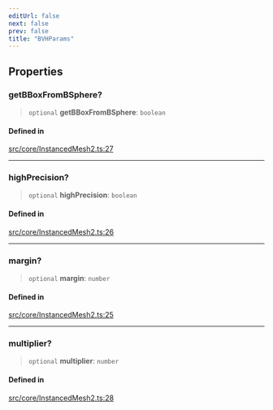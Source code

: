 ```yaml
---
editUrl: false
next: false
prev: false
title: "BVHParams"
---
```


## Properties

### getBBoxFromBSphere?

> `optional` **getBBoxFromBSphere**: `boolean`

#### Defined in

[src/core/InstancedMesh2.ts:27](https://github.com/agargaro/instanced-mesh/blob/09034c570fc8bedebf7b7757d2f658100710378c/src/core/InstancedMesh2.ts#L27)

***

### highPrecision?

> `optional` **highPrecision**: `boolean`

#### Defined in

[src/core/InstancedMesh2.ts:26](https://github.com/agargaro/instanced-mesh/blob/09034c570fc8bedebf7b7757d2f658100710378c/src/core/InstancedMesh2.ts#L26)

***

### margin?

> `optional` **margin**: `number`

#### Defined in

[src/core/InstancedMesh2.ts:25](https://github.com/agargaro/instanced-mesh/blob/09034c570fc8bedebf7b7757d2f658100710378c/src/core/InstancedMesh2.ts#L25)

***

### multiplier?

> `optional` **multiplier**: `number`

#### Defined in

[src/core/InstancedMesh2.ts:28](https://github.com/agargaro/instanced-mesh/blob/09034c570fc8bedebf7b7757d2f658100710378c/src/core/InstancedMesh2.ts#L28)
